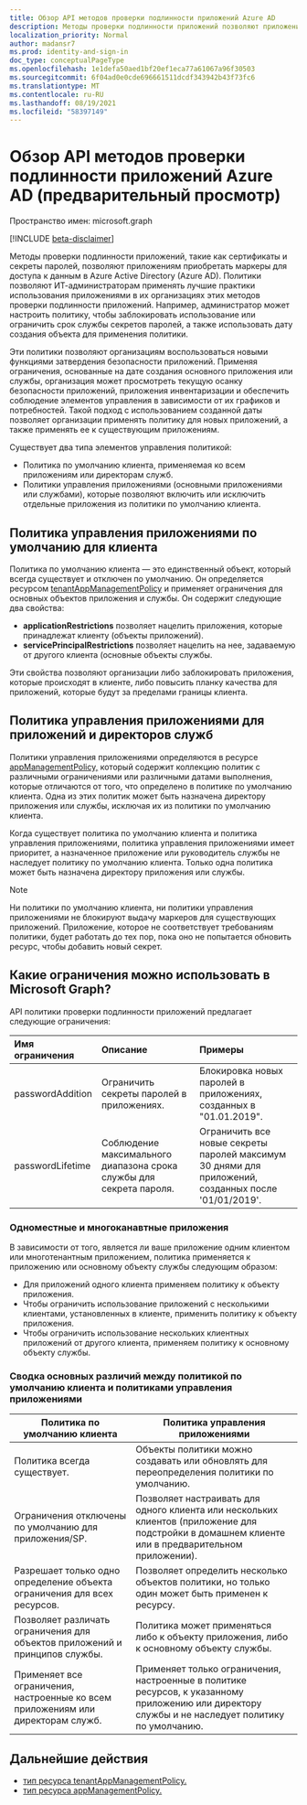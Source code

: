 ```yaml
---
title: Обзор API методов проверки подлинности приложений Azure AD
description: Методы проверки подлинности приложений позволяют приложениям приобретать маркеры для доступа к данным в Azure AD.
localization_priority: Normal
author: madansr7
ms.prod: identity-and-sign-in
doc_type: conceptualPageType
ms.openlocfilehash: 1e1defa50aed1bf20ef1eca77a61067a96f30503
ms.sourcegitcommit: 6f04ad0e0cde696661511dcdf343942b43f73fc6
ms.translationtype: MT
ms.contentlocale: ru-RU
ms.lasthandoff: 08/19/2021
ms.locfileid: "58397149"
---
```

# <a name="azure-ad-application-authentication-methods-api-overview-preview"></a>Обзор API методов проверки подлинности приложений Azure AD (предварительный просмотр)

Пространство имен: microsoft.graph

[!INCLUDE [beta-disclaimer](../../includes/beta-disclaimer.md)]

Методы проверки подлинности приложений, такие как сертификаты и секреты паролей, позволяют приложениям приобретать маркеры для доступа к данным в Azure Active Directory (Azure AD). Политики позволяют ИТ-администраторам применять лучшие практики использования приложениями в их организациях этих методов проверки подлинности приложений. Например, администратор может настроить политику, чтобы заблокировать использование или ограничить срок службы секретов паролей, а также использовать дату создания объекта для применения политики.

Эти политики позволяют организациям воспользоваться новыми функциями затвердения безопасности приложений. Применяя ограничения, основанные на дате создания основного приложения или службы, организация может просмотреть текущую осанку безопасности приложений, приложения инвентаризации и обеспечить соблюдение элементов управления в зависимости от их графиков и потребностей. Такой подход с использованием созданной даты позволяет организации применять политику для новых приложений, а также применять ее к существующим приложениям.

Существует два типа элементов управления политикой:

- Политика по умолчанию клиента, применяемая ко всем приложениям или директорам служб.
- Политики управления приложениями (основными приложениями или службами), которые позволяют включить или исключить отдельные приложения из политики по умолчанию клиента.

## <a name="tenant-default-app-management-policy"></a>Политика управления приложениями по умолчанию для клиента

Политика по умолчанию клиента — это единственный объект, который всегда существует и отключен по умолчанию. Он определяется ресурсом [tenantAppManagementPolicy](tenantappmanagementpolicy.md) и применяет ограничения для основных объектов приложения и службы. Он содержит следующие два свойства:

- **applicationRestrictions** позволяет нацелить приложения, которые принадлежат клиенту (объекты приложений).
- **servicePrincipalRestrictions** позволяет нацелить на нее, задаваемую от другого клиента (основные объекты службы.

Эти свойства позволяют организации либо заблокировать приложения, которые происходят в клиенте, либо повысить планку качества для приложений, которые будут за пределами границы клиента.

## <a name="app-management-policy-for-applications-and-service-principals"></a>Политика управления приложениями для приложений и директоров служб

Политики управления приложениями определяются в ресурсе [appManagementPolicy,](appmanagementpolicy.md) который содержит коллекцию политик с различными ограничениями или различными датами выполнения, которые отличаются от того, что определено в политике по умолчанию клиента. Одна из этих политик может быть назначена директору приложения или службы, исключая их из политики по умолчанию клиента.

Когда существует политика по умолчанию клиента и политика управления приложениями, политика управления приложениями имеет приоритет, а назначенное приложение или руководитель службы не наследует политику по умолчанию клиента. Только одна политика может быть назначена директору приложения или службы.

> [!Note]
> Ни политики по умолчанию клиента, ни политики управления приложениями не блокируют выдачу маркеров для существующих приложений. Приложение, которое не соответствует требованиям политики, будет работать до тех пор, пока оно не попытается обновить ресурс, чтобы добавить новый секрет.

## <a name="what-restrictions-can-be-managed-in-microsoft-graph"></a>Какие ограничения можно использовать в Microsoft Graph?

API политики проверки подлинности приложений предлагает следующие ограничения:

| Имя ограничения      | Описание                                           | Примеры                                                                                     |
| :--------------- | :---------------------------------------------------- | :------------------------------------------------------------------------------------------- |
| passwordAddition | Ограничить секреты паролей в приложениях. | Блокировка новых паролей в приложениях, созданных в "01.01.2019".                        |
| passwordLifetime | Соблюдение максимального диапазона срока службы для секрета пароля.   | Ограничить все новые секреты паролей максимум 30 днями для приложений, созданных после '01/01/2019'. |

### <a name="single-vs-multi-tenant-apps"></a>Одноместные и многоканавтные приложения

В зависимости от того, является ли ваше приложение одним клиентом или многотенантным приложением, политика применяется к приложению или основному объекту службы следующим образом:

- Для приложений одного клиента применяем политику к объекту приложения.
- Чтобы ограничить использование приложений с несколькими клиентами, установленных в клиенте, применить политику к объекту приложения.
- Чтобы ограничить использование нескольких клиентных приложений от другого клиента, применяем политику к основному объекту службы.

### <a name="summary-of-key-differences-between-the-tenant-default-policy-and-app-management-policies"></a>Сводка основных различий между политикой по умолчанию клиента и политиками управления приложениями

| Политика по умолчанию клиента                                                     | Политика управления приложениями                                                                      |
| ------------------------------------------------------------------ | --------------------------------------------------------------------------------------------------------- |
| Политика всегда существует.                                              | Объекты политики можно создавать или обновлять для переопределения политики по умолчанию.                                         |
| Ограничения отключены по умолчанию для приложения/SP.                   | Позволяет настраивать для одного клиента или нескольких клиентов (приложение для подстройки в домашнем клиенте или в предварительном приложении).     |
| Разрешает только одно определение объекта ограничения для всех ресурсов.| Позволяет определить несколько объектов политики, но только один может быть применен к ресурсу.                  |
|Позволяет различать ограничения для объектов приложений и принципов службы. | Политика может применяться либо к объекту приложения, либо к основному объекту службы.                             |
| Применяет все ограничения, настроенные ко всем приложениям или директорам служб.              |  Применяет только ограничения, настроенные в политике ресурсов, к указанному приложению или директору службы и не наследует политику по умолчанию. |

## <a name="next-steps"></a>Дальнейшие действия

- [тип ресурса tenantAppManagementPolicy.](tenantappmanagementpolicy.md)
- [тип ресурса appManagementPolicy.](appmanagementpolicy.md)
